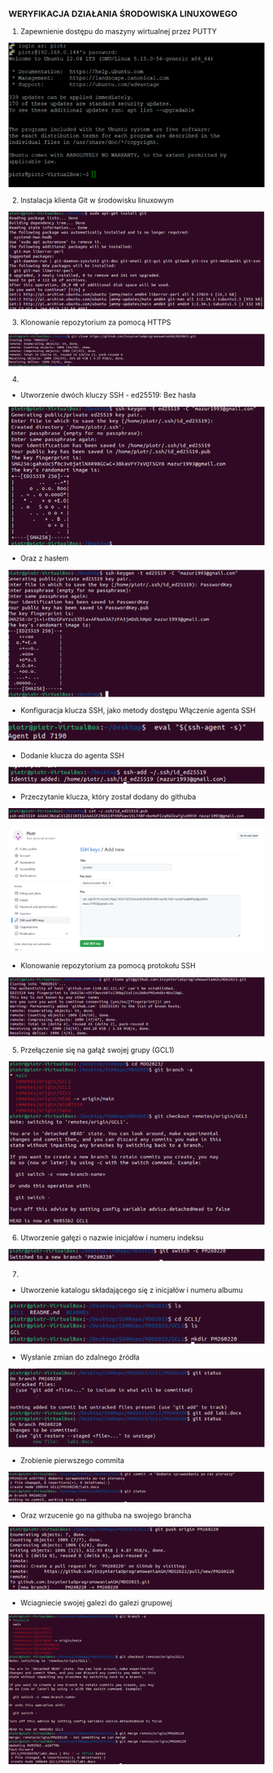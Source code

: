 ### WERYFIKACJA DZIAŁANIA ŚRODOWISKA LINUXOWEGO
1) Zapewnienie dostępu do maszyny wirtualnej przez PUTTY

![](1.png)

2) Instalacja klienta Git w środowisku linuxowym

![](2.png)

3) Klonowanie repozytorium za pomocą HTTPS

![](3.png)

4)
- Utworzenie dwóch kluczy SSH - ed25519:
Bez hasła

![](4-1.png)

- Oraz z hasłem

![](4-2.png)

- Konfiguracja klucza SSH, jako metody dostępu
Włączenie agenta SSH


![](4-3.png)

- Dodanie klucza do agenta SSH

![](4-4.png)

- Przeczytanie klucza, który został dodany do githuba

![](4-5.png)

![](4-6.png)

- Klonowanie repozytorium za pomocą protokołu SSH

![](4-7.png)

5) Przełączenie się na gałąź swojej grupy (GCL1)

![](5.png)

6) Utworzenie gałęzi o nazwie inicjałów i numeru indeksu

![](6.png)

7)
- Utworzenie katalogu składającego się z inicjałów i numeru albumu

![](7-1.png)

- Wysłanie zmian do zdalnego źródła

![](7-2.png)

- Zrobienie pierwszego commita

![](7-3.png)

- Oraz wrzucenie go na githuba na swojego brancha

![](7-4.png)

- Wciagniecie swojej galezi do galezi grupowej

![](7-5.png)


